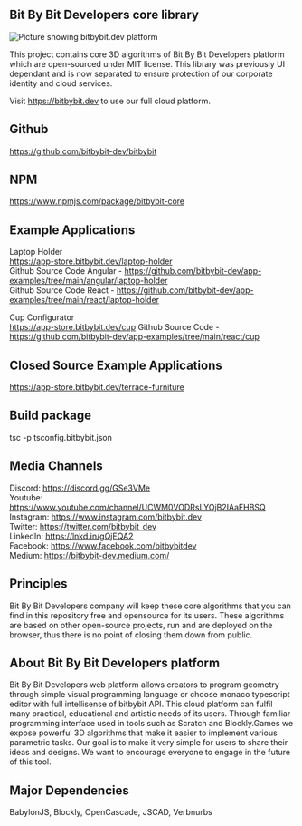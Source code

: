 ## Bit By Bit Developers core library

<img src="https://app.bitbybit.dev/assets/git-cover.png" alt="Picture showing bitbybit.dev platform">

This project contains core 3D algorithms of Bit By Bit Developers platform which are open-sourced under MIT license. This library was previously UI dependant and is now separated to ensure protection of our corporate identity and cloud services.  

Visit https://bitbybit.dev to use our full cloud platform.

## Github
https://github.com/bitbybit-dev/bitbybit  
## NPM
https://www.npmjs.com/package/bitbybit-core  

## Example Applications
Laptop Holder   
https://app-store.bitbybit.dev/laptop-holder    
Github Source Code Angular - https://github.com/bitbybit-dev/app-examples/tree/main/angular/laptop-holder   
Github Source Code React - https://github.com/bitbybit-dev/app-examples/tree/main/react/laptop-holder   
  
Cup Configurator    
https://app-store.bitbybit.dev/cup
Github Source Code - https://github.com/bitbybit-dev/app-examples/tree/main/react/cup  

## Closed Source Example Applications
https://app-store.bitbybit.dev/terrace-furniture

## Build package
tsc -p tsconfig.bitbybit.json  

## Media Channels
Discord: https://discord.gg/GSe3VMe  
Youtube: https://www.youtube.com/channel/UCWM0VODRsLYOjB2IAaFHBSQ  
Instagram: https://www.instagram.com/bitbybit.dev  
Twitter: https://twitter.com/bitbybit_dev  
LinkedIn: https://lnkd.in/gQjEQA2  
Facebook: https://www.facebook.com/bitbybitdev  
Medium: https://bitbybit-dev.medium.com/  

## Principles
Bit By Bit Developers company will keep these core algorithms that you can find in this repository free and opensource for its users. These algorithms are based on other open-source projects, run and are deployed on the browser, thus there is no point of closing them down from public.

## About Bit By Bit Developers platform
Bit By Bit Developers web platform allows creators to program geometry through simple visual programming language or choose monaco typescript editor with full intellisense of bitbybit API. This cloud platform can fulfil many practical, educational and artistic needs of its users. Through familiar programming interface used in tools such as Scratch and Blockly.Games we expose powerful 3D algorithms that make it easier to implement various parametric tasks. Our goal is to make it very simple for users to share their ideas and designs. We want to encourage everyone to engage in the future of this tool.

## Major Dependencies
BabylonJS, Blockly, OpenCascade, JSCAD, Verbnurbs